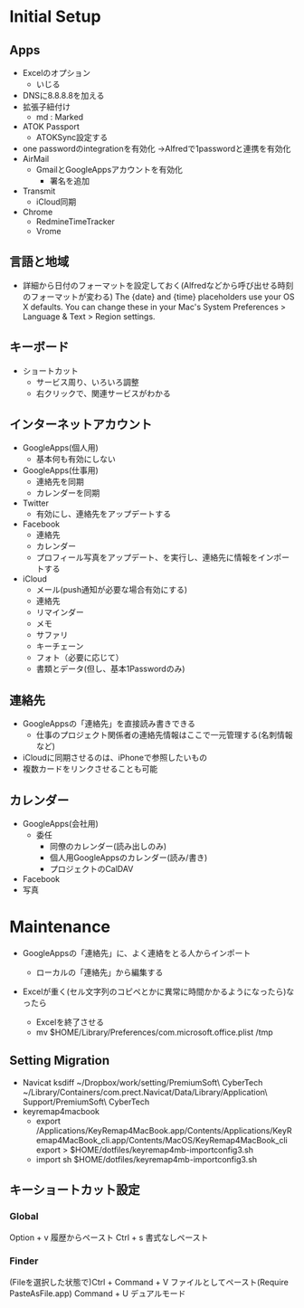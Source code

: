 
# Initial Setup

## Apps

- Excelのオプション
  - いじる
- DNSに8.8.8.8を加える
- 拡張子紐付け
  - md : Marked
- ATOK Passport
  - ATOKSync設定する
- one passwordのintegrationを有効化 →Alfredで1passwordと連携を有効化
- AirMail
  - GmailとGoogleAppsアカウントを有効化
    - 署名を追加
- Transmit
  - iCloud同期
- Chrome
  - RedmineTimeTracker
  - Vrome

## 言語と地域

- 詳細から日付のフォーマットを設定しておく(Alfredなどから呼び出せる時刻のフォーマットが変わる)
The {date} and {time} placeholders use your OS X defaults. You can change these in your Mac's System Preferences > Language & Text > Region settings.

## キーボード

- ショートカット
  - サービス周り、いろいろ調整
  - 右クリックで、関連サービスがわかる


## インターネットアカウント

- GoogleApps(個人用)
  - 基本何も有効にしない
- GoogleApps(仕事用)
  - 連絡先を同期
  - カレンダーを同期
- Twitter
  - 有効にし、連絡先をアップデートする
- Facebook
  - 連絡先
  - カレンダー
  - プロフィール写真をアップデート、を実行し、連絡先に情報をインポートする
- iCloud
  - メール(push通知が必要な場合有効にする)
  - 連絡先
  - リマインダー
  - メモ
  - サファリ
  - キーチェーン
  - フォト（必要に応じて）
  - 書類とデータ(但し、基本1Passwordのみ)

## 連絡先

- GoogleAppsの「連絡先」を直接読み書きできる
  - 仕事のプロジェクト関係者の連絡先情報はここで一元管理する(名刺情報など)
- iCloudに同期させるのは、iPhoneで参照したいもの
- 複数カードをリンクさせることも可能

##  カレンダー
  - GoogleApps(会社用)
    - 委任
      - 同僚のカレンダー(読み出しのみ)
      - 個人用GoogleAppsのカレンダー(読み/書き)
      - プロジェクトのCalDAV
  - Facebook
- 写真

# Maintenance

- GoogleAppsの「連絡先」に、よく連絡をとる人からインポート
  - ローカルの「連絡先」から編集する


- Excelが重く(セル文字列のコピペとかに異常に時間かかるようになったら)なったら
  - Excelを終了させる
  - mv $HOME/Library/Preferences/com.microsoft.office.plist /tmp


## Setting Migration

- Navicat
  ksdiff ~/Dropbox/work/setting/PremiumSoft\ CyberTech   ~/Library/Containers/com.prect.Navicat/Data/Library/Application\ Support/PremiumSoft\ CyberTech
- keyremap4macbook
  - export
    /Applications/KeyRemap4MacBook.app/Contents/Applications/KeyRemap4MacBook_cli.app/Contents/MacOS/KeyRemap4MacBook_cli export > $HOME/dotfiles/keyremap4mb-importconfig3.sh
  - import
    sh $HOME/dotfiles/keyremap4mb-importconfig3.sh

## キーショートカット設定
### Global

Option + v 履歴からペースト
Ctrl + s           書式なしペースト

### Finder

(Fileを選択した状態で)Ctrl + Command + V ファイルとしてペースト(Require PasteAsFile.app)
Command + U デュアルモード



